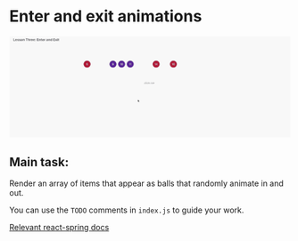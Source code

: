 # Enter and exit animations

![example](./enter-exit.gif)

## Main task:

Render an array of items that appear as balls that randomly animate in and out.

You can use the `TODO` comments in `index.js` to guide your work.

[Relevant react-spring docs](https://www.react-spring.io/docs/hooks/use-transition)
